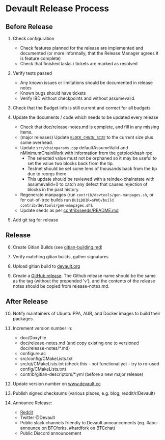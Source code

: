Devault Release Process
===========================


## Before Release

1. Check configuration
    - Check features planned for the release are implemented and documented
      (or more informally, that the Release Manager agrees it is feature complete)
    - Check that finished tasks / tickets are marked as resolved

2. Verify tests passed
    - Any known issues or limitations should be documented in release notes
    - Known bugs should have tickets
    - Verify IBD without checkpoints and without assumevalid.

3. Check that the Budget info is still current and correct for all budgets
 
4. Update the documents / code which needs to be updated every release
    - Check that doc/release-notes.md is complete, and fill in any missing items.
    - (major releases) Update [`BLOCK_CHAIN_SIZE`](/src/qt/intro.cpp) to the current size plus some overhead.
    - Update `src/chainparams.cpp` defaultAssumeValid and nMinimumChainWork with information from
      the getblockhash rpc.
        - The selected value must not be orphaned so it may be useful to set the value two blocks back 
          from the tip.
        - Testnet should be set some tens of thousands back from the tip due to reorgs there.
        - This update should be reviewed with a reindex-chainstate with assumevalid=0 to catch any defect
          that causes rejection of blocks in the past history.
    - Regenerate manpages (run `contrib/devtools/gen-manpages.sh`, or for out-of-tree builds run
      `BUILDDIR=$PWD/build contrib/devtools/gen-manpages.sh`).
    - Update seeds as per [contrib/seeds/README.md](/contrib/seeds/README.md)

5. Add git tag for release

## Release

6. Create Gitian Builds (see [gitian-building.md](/doc/gitian-building.md))

7. Verify matching gitian builds, gather signatures

8. Upload gitian build to [devault.org](https://download.devault.org/)

9. Create a [GitHub release](https://github.com/DeVault/DeVault/releases).
    The Github release name should be the same as the tag (without the prepended 'v'), and
    the contents of the release notes should be copied from release-notes.md.

## After Release

10. Notify maintainers of Ubuntu PPA, AUR, and Docker images to build their packages.

11. Increment version number in:
    - doc/Doxyfile
    - doc/release-notes.md (and copy existing one to versioned doc/release-notes/*.md)
    - configure.ac
    - src/config/CMakeLists.txt
    - src/qt/CMakeLists.txt (check this - not functional yet - try to re-used config/CMakeLists.txt)
    - contrib/gitian-descriptors/*.yml (before a new major release)

12. Update version number on www.devault.cc

13. Publish signed checksums (various places, e.g. blog, reddit/r/Devault)

14. Announce Release:
    - [Reddit](https://www.reddit.com/r/Devault/)
    - Twitter @Devault
    - Public slack channels friendly to Devault announcements 
      (eg. #abc-announce on BTCforks,  #hardfork on BTCchat)
    - Public Discord announcement

